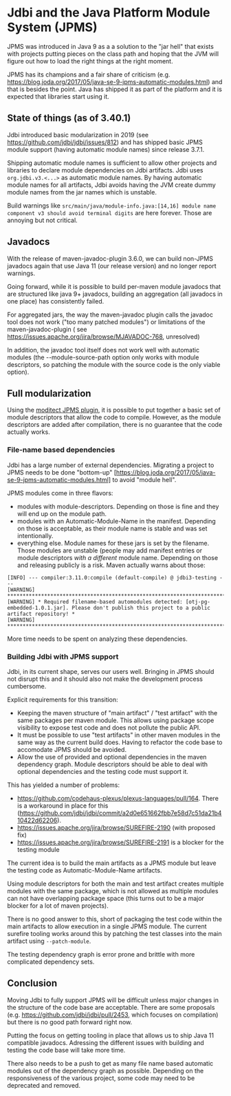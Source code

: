 # Jdbi and the Java Platform Module System (JPMS)

JPMS was introduced in Java 9 as a a solution to the "jar hell" that
exists with projects putting pieces on the class path and hoping that
the JVM will figure out how to load the right things at the right
moment.

JPMS has its champions and a fair share of criticism
(e.g. https://blog.joda.org/2017/05/java-se-9-jpms-automatic-modules.html)
and that is besides the point. Java has shipped it as part of the
platform and it is expected that libraries start using it.


## State of things (as of 3.40.1)

Jdbi introduced basic modularization in 2019 (see
https://github.com/jdbi/jdbi/issues/812) and has shipped basic JPMS
module support (having automatic module names) since release 3.7.1.

Shipping automatic module names is sufficient to allow other projects
and libraries to declare module dependencies on Jdbi artifacts. Jdbi
uses `org.jdbi.v3.<...>` as automatic module names. By having
automatic module names for all artifacts, Jdbi avoids having the JVM
create dummy module names from the jar names which is unstable.

Build warnings like `src/main/java/module-info.java:[14,16] module
name component v3 should avoid terminal digits` are here
forever. Those are annoying but not critical.


## Javadocs

With the release of maven-javadoc-plugin 3.6.0, we can build non-JPMS
javadocs again that use Java 11 (our release version) and no longer
report warnings.

Going forward, while it is possible to build per-maven module javadocs
that are structured like java 9+ javadocs, building an aggregation
(all javadocs in one place) has consistently failed.

For aggregated jars, the way the maven-javadoc plugin calls the
javadoc tool does not work ("too many patched modules") or limitations
of the maven-javadoc-plugin
( see https://issues.apache.org/jira/browse/MJAVADOC-768, unresolved)

In addition, the javadoc tool itself does not work well with automatic
modules (the --module-source-path option only works with module
descriptors, so patching the module with the source code is the only
viable option).

## Full modularization

Using the [moditect JPMS
plugin](https://github.com/moditect/moditect), it is possible to put
together a basic set of module descriptors that allow the code to
compile. However, as the module descriptors are added after
compilation, there is no guarantee that the code actually works.


### File-name based dependencies

Jdbi has a large number of external dependencies. Migrating a project to JPMS needs to be done "bottom-up" [https://blog.joda.org/2017/05/java-se-9-jpms-automatic-modules.html] to avoid "module hell".

JPMS modules come in three flavors:

- modules with module-descriptors. Depending on those is fine and they will end up on the module path.
- modules with an Automatic-Module-Name in the manifest. Depending on those is acceptable, as their module name is stable and was set intentionally.
- everything else. Module names for these jars is set by the filename. Those modules are unstable (people may add manifest entries or module descriptors *with a different* module name. Depending on those and releasing publicly is a risk. Maven actually warns about those:

```
[INFO] --- compiler:3.11.0:compile (default-compile) @ jdbi3-testing ---
[WARNING] *************************************************************************************************************************************************
[WARNING] * Required filename-based automodules detected: [otj-pg-embedded-1.0.1.jar]. Please don't publish this project to a public artifact repository! *
[WARNING] *************************************************************************************************************************************************
```


More time needs to be spent on analyzing these dependencies.


### Building Jdbi with JPMS support

Jdbi, in its current shape, serves our users well. Bringing in JPMS should not disrupt this and it should also not make the development process cumbersome.

Explicit requirements for this transition:

- Keeping the maven structure of "main artifact" / "test artifact" with the same packages per maven module. This allows using package scope visibility to expose test code and does not pollute the public API.
- It must be possible to use "test artifacts" in other maven modules in the same way as the current build does. Having to refactor the code base to accomodate JPMS should be avoided.
- Allow the use of provided and optional dependencies in the maven dependency graph. Module descriptors should be able to deal with optional dependencies and the testing code must support it.


This has yielded a number of problems:

- https://github.com/codehaus-plexus/plexus-languages/pull/164. There is a workaround in place for this (https://github.com/jdbi/jdbi/commit/a2d0e651662fbb7e58d7c51da21b410422d62206).
- https://issues.apache.org/jira/browse/SUREFIRE-2190 (with proposed fix)
- https://issues.apache.org/jira/browse/SUREFIRE-2191 is a blocker for the testing module


The current idea is to build the main artifacts as a JPMS module but
leave the testing code as Automatic-Module-Name artifacts.

Using module descriptors for both the main and test artifact creates
multiple modules with the same package, which is not allowed as
multiple modules can not have overlapping package space (this turns
out to be a major blocker for a lot of maven projects).

There is no good answer to this, short of packaging the test code
within the main artifacts to allow execution in a single JPMS
module. The current surefire tooling works around this by patching the
test classes into the main artifact using `--patch-module`.

The testing dependency graph is error prone and brittle with more
complicated dependency sets.


## Conclusion

Moving Jdbi to fully support JPMS will be difficult unless major
changes in the structure of the code base are acceptable. There are
some proposals (e.g. https://github.com/jdbi/jdbi/pull/2453, which
focuses on compilation) but there is no good path forward right now.

Putting the focus on getting tooling in place that allows us to ship
Java 11 compatible javadocs. Adressing the different issues with
building and testing the code base will take more time.

There also needs to be a push to get as many file name based automatic
modules out of the dependency graph as possible. Depending on the
responsiveness of the various project, some code may need to be
deprecated and removed.
